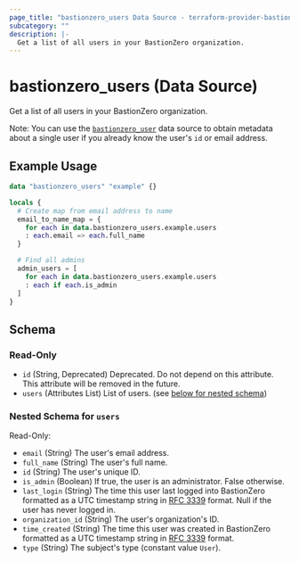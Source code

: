 ```yaml
---
page_title: "bastionzero_users Data Source - terraform-provider-bastionzero"
subcategory: ""
description: |-
  Get a list of all users in your BastionZero organization.
---
```


# bastionzero_users (Data Source)

Get a list of all users in your BastionZero organization.

Note: You can use the [`bastionzero_user`](user) data source to obtain metadata
about a single user if you already know the user's `id` or email address.

## Example Usage

```terraform
data "bastionzero_users" "example" {}

locals {
  # Create map from email address to name
  email_to_name_map = {
    for each in data.bastionzero_users.example.users
    : each.email => each.full_name
  }

  # Find all admins
  admin_users = [
    for each in data.bastionzero_users.example.users
    : each if each.is_admin
  ]
}
```

<!-- schema generated by tfplugindocs -->
## Schema

### Read-Only

- `id` (String, Deprecated) Deprecated. Do not depend on this attribute. This attribute will be removed in the future.
- `users` (Attributes List) List of users. (see [below for nested schema](#nestedatt--users))

<a id="nestedatt--users"></a>
### Nested Schema for `users`

Read-Only:

- `email` (String) The user's email address.
- `full_name` (String) The user's full name.
- `id` (String) The user's unique ID.
- `is_admin` (Boolean) If true, the user is an administrator. False otherwise.
- `last_login` (String) The time this user last logged into BastionZero formatted as a UTC timestamp string in [RFC 3339](https://datatracker.ietf.org/doc/html/rfc3339) format. Null if the user has never logged in.
- `organization_id` (String) The user's organization's ID.
- `time_created` (String) The time this user was created in BastionZero formatted as a UTC timestamp string in [RFC 3339](https://datatracker.ietf.org/doc/html/rfc3339) format.
- `type` (String) The subject's type (constant value `User`).